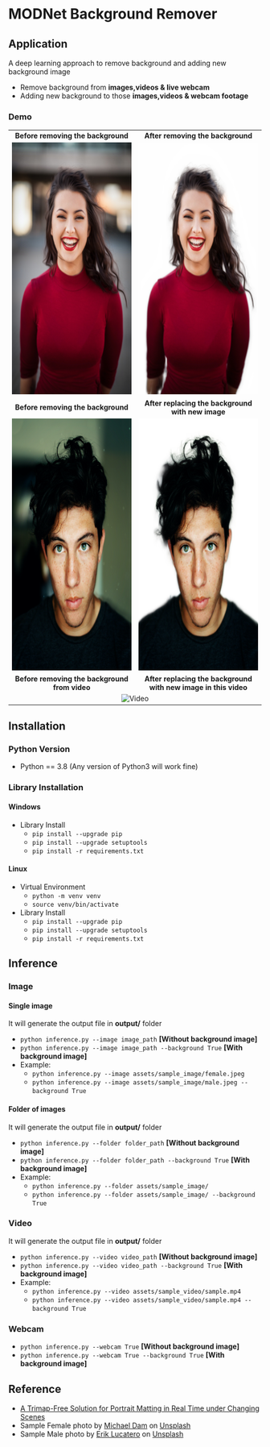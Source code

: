 # MODNet Background Remover

## Application

A deep learning approach to remove background and adding new background image

- Remove background from **images,videos & live webcam**
- Adding new background to those **images,videos & webcam footage**

### Demo

<table>
<tr align="center">
<td><b>Before removing the background</b></td>
<td><b>After removing the background</b></td>
</tr>
<tr align="center">
<td><img src="assets/sample_image/female.jpeg" alt="Female.jpg" width="460" height="500"/></td>
<td><img src="output/female.jpeg" alt="Female.jpg" width="460" height="500"/></td>
</tr>
<tr align="center">
<td><b>Before removing the background</b></td>
<td><b>After replacing the background with new image</b></td>
</tr>
<tr align="center">
<td><img src="assets/sample_image/male.jpeg" alt="Male.jpg" width="460" height="500"/></td>
<td><img src="output/male.jpeg" alt="Male.jpg" width="460" height="500"/></td>
</tr>
<tr align="center">
<td><b>Before removing the background from video</b></td>
<td><b>After replacing the background with new image in this video</b></td>
</tr>
<tr align="center">
<td colspan=2><img src="output/sample.gif" alt="Video" width="920" height="400"/></td>
</tr>
<table>


## Installation

### Python Version

- Python == 3.8 (Any version of Python3 will work fine)

### Library Installation

#### Windows

- Library Install
  - `pip install --upgrade pip`
  - `pip install --upgrade setuptools`
  - `pip install -r requirements.txt`

#### Linux

- Virtual Environment
  - `python -m venv venv`
  - `source venv/bin/activate`
- Library Install
  - `pip install --upgrade pip`
  - `pip install --upgrade setuptools`
  - `pip install -r requirements.txt`

## Inference

### Image

#### Single image

It will generate the output file in **output/** folder

- `python inference.py --image image_path` **[Without background image]**
- `python inference.py --image image_path --background True` **[With background image]**
- Example:
  - `python inference.py --image assets/sample_image/female.jpeg`
  - `python inference.py --image assets/sample_image/male.jpeg --background True`

#### Folder of images

It will generate the output file in **output/** folder

- `python inference.py --folder folder_path` **[Without background image]**
- `python inference.py --folder folder_path --background True` **[With background image]**
- Example:
  - `python inference.py --folder assets/sample_image/`
  - `python inference.py --folder assets/sample_image/ --background True`

### Video

It will generate the output file in **output/** folder

- `python inference.py --video video_path` **[Without background image]**
- `python inference.py --video video_path --background True` **[With background image]**
- Example:
  - `python inference.py --video assets/sample_video/sample.mp4`
  - `python inference.py --video assets/sample_video/sample.mp4 --background True`

### Webcam

- `python inference.py --webcam True` **[Without background image]**
- `python inference.py --webcam True --background True` **[With background image]**

## Reference 

* [A Trimap-Free Solution for Portrait Matting in Real Time under Changing Scenes](https://github.com/ZHKKKe/MODNet)
* Sample Female photo by <span><a href="https://unsplash.com/@michaeldam?utm_source=unsplash&amp;utm_medium=referral&amp;utm_content=creditCopyText">Michael Dam</a> on <a href="https://unsplash.com/?utm_source=unsplash&amp;utm_medium=referral&amp;utm_content=creditCopyText">Unsplash</a></span>
* Sample Male photo by <span> <a href="https://unsplash.com/@erik_lucatero?utm_source=unsplash&amp;utm_medium=referral&amp;utm_content=creditCopyText">Erik Lucatero</a> on <a href="https://unsplash.com/?utm_source=unsplash&amp;utm_medium=referral&amp;utm_content=creditCopyText">Unsplash</a></span>
